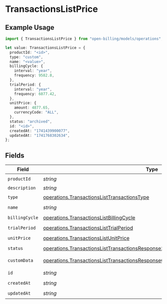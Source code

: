 # TransactionsListPrice

## Example Usage

```typescript
import { TransactionsListPrice } from "open-billing/models/operations";

let value: TransactionsListPrice = {
  productId: "<id>",
  type: "custom",
  name: "<value>",
  billingCycle: {
    interval: "year",
    frequency: 9582.8,
  },
  trialPeriod: {
    interval: "year",
    frequency: 6077.42,
  },
  unitPrice: {
    amount: 4877.65,
    currencyCode: "ALL",
  },
  status: "archived",
  id: "<id>",
  createdAt: "1741439900077",
  updatedAt: "1741768302634",
};
```

## Fields

| Field                                                                                                                                                                                      | Type                                                                                                                                                                                       | Required                                                                                                                                                                                   | Description                                                                                                                                                                                |
| ------------------------------------------------------------------------------------------------------------------------------------------------------------------------------------------ | ------------------------------------------------------------------------------------------------------------------------------------------------------------------------------------------ | ------------------------------------------------------------------------------------------------------------------------------------------------------------------------------------------ | ------------------------------------------------------------------------------------------------------------------------------------------------------------------------------------------ |
| `productId`                                                                                                                                                                                | *string*                                                                                                                                                                                   | :heavy_check_mark:                                                                                                                                                                         | N/A                                                                                                                                                                                        |
| `description`                                                                                                                                                                              | *string*                                                                                                                                                                                   | :heavy_minus_sign:                                                                                                                                                                         | N/A                                                                                                                                                                                        |
| `type`                                                                                                                                                                                     | [operations.TransactionsListTransactionsType](../../models/operations/transactionslisttransactionstype.md)                                                                                 | :heavy_check_mark:                                                                                                                                                                         | N/A                                                                                                                                                                                        |
| `name`                                                                                                                                                                                     | *string*                                                                                                                                                                                   | :heavy_check_mark:                                                                                                                                                                         | N/A                                                                                                                                                                                        |
| `billingCycle`                                                                                                                                                                             | [operations.TransactionsListBillingCycle](../../models/operations/transactionslistbillingcycle.md)                                                                                         | :heavy_check_mark:                                                                                                                                                                         | N/A                                                                                                                                                                                        |
| `trialPeriod`                                                                                                                                                                              | [operations.TransactionsListTrialPeriod](../../models/operations/transactionslisttrialperiod.md)                                                                                           | :heavy_check_mark:                                                                                                                                                                         | N/A                                                                                                                                                                                        |
| `unitPrice`                                                                                                                                                                                | [operations.TransactionsListUnitPrice](../../models/operations/transactionslistunitprice.md)                                                                                               | :heavy_check_mark:                                                                                                                                                                         | N/A                                                                                                                                                                                        |
| `status`                                                                                                                                                                                   | [operations.TransactionsListTransactionsResponse200ApplicationJSONResponseBodyStatus](../../models/operations/transactionslisttransactionsresponse200applicationjsonresponsebodystatus.md) | :heavy_check_mark:                                                                                                                                                                         | N/A                                                                                                                                                                                        |
| `customData`                                                                                                                                                                               | [operations.TransactionsListTransactionsResponseCustomData](../../models/operations/transactionslisttransactionsresponsecustomdata.md)                                                     | :heavy_minus_sign:                                                                                                                                                                         | Any valid JSON value                                                                                                                                                                       |
| `id`                                                                                                                                                                                       | *string*                                                                                                                                                                                   | :heavy_check_mark:                                                                                                                                                                         | N/A                                                                                                                                                                                        |
| `createdAt`                                                                                                                                                                                | *string*                                                                                                                                                                                   | :heavy_check_mark:                                                                                                                                                                         | N/A                                                                                                                                                                                        |
| `updatedAt`                                                                                                                                                                                | *string*                                                                                                                                                                                   | :heavy_check_mark:                                                                                                                                                                         | N/A                                                                                                                                                                                        |